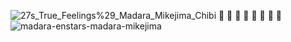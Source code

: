 ![27s_True_Feelings%29_Madara_Mikejima_Chibi](https://github.com/user-attachments/assets/3a371fbb-b665-4c21-a792-5bcddb30978f)
🫥
🫥
🫥
🫥
🫥
🫥
🫥
🫥
![madara-enstars-madara-mikejima](https://github.com/user-attachments/assets/7db14436-b134-4be2-9b39-1301fd588545)







